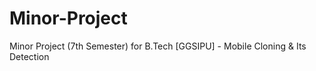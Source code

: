 # Minor-Project
Minor Project (7th Semester) for B.Tech [GGSIPU] - Mobile Cloning &amp; Its Detection
